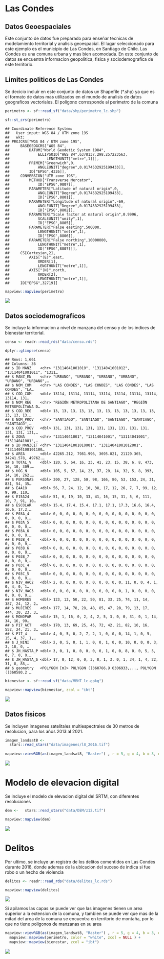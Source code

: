 Las Condes
================

## Datos Geoespaciales

Este conjunto de datos fue preparado para enseñar tecnicas de
modelamiento territorial y analisis geoespacial. El lugar seleccionado
para este ejemplo es el municipio de Las Condes, en Santiago de Chile.
Las Condes es una comuna urbana y mas bien acomodada. En este conjunto
de datos se encuentra informacion geopolitica, fisica y sociodemografica
de este territorio.

## Limites politicos de Las Condes

Se decicio incluir en este conjunto de datos un Shapefile (\*.shp) ya
que es el formato de datos mas utilizados en el mundo de analisis de
datos geograficos vectoriales. El poligono corresponde al perimetro de
la comuna

``` r
perimetro <- sf::read_sf("data/shp/perimetro_lc.shp")

sf::st_crs(perimetro)
```

    ## Coordinate Reference System:
    ##   User input: WGS 84 / UTM zone 19S 
    ##   wkt:
    ## PROJCRS["WGS 84 / UTM zone 19S",
    ##     BASEGEOGCRS["WGS 84",
    ##         DATUM["World Geodetic System 1984",
    ##             ELLIPSOID["WGS 84",6378137,298.257223563,
    ##                 LENGTHUNIT["metre",1]]],
    ##         PRIMEM["Greenwich",0,
    ##             ANGLEUNIT["degree",0.0174532925199433]],
    ##         ID["EPSG",4326]],
    ##     CONVERSION["UTM zone 19S",
    ##         METHOD["Transverse Mercator",
    ##             ID["EPSG",9807]],
    ##         PARAMETER["Latitude of natural origin",0,
    ##             ANGLEUNIT["Degree",0.0174532925199433],
    ##             ID["EPSG",8801]],
    ##         PARAMETER["Longitude of natural origin",-69,
    ##             ANGLEUNIT["Degree",0.0174532925199433],
    ##             ID["EPSG",8802]],
    ##         PARAMETER["Scale factor at natural origin",0.9996,
    ##             SCALEUNIT["unity",1],
    ##             ID["EPSG",8805]],
    ##         PARAMETER["False easting",500000,
    ##             LENGTHUNIT["metre",1],
    ##             ID["EPSG",8806]],
    ##         PARAMETER["False northing",10000000,
    ##             LENGTHUNIT["metre",1],
    ##             ID["EPSG",8807]]],
    ##     CS[Cartesian,2],
    ##         AXIS["(E)",east,
    ##             ORDER[1],
    ##             LENGTHUNIT["metre",1]],
    ##         AXIS["(N)",north,
    ##             ORDER[2],
    ##             LENGTHUNIT["metre",1]],
    ##     ID["EPSG",32719]]

``` r
mapview::mapview(perimetro)
```

![](README_files/figure-gfm/perimetro-1.png)<!-- -->

## Datos sociodemograficos

Se incluye la informacion a nivel de manzana del censo y de los indices
de bienestar territorial.

``` r
censo <- readr::read_rds("data/censo.rds")

dplyr::glimpse(censo)
```

    ## Rows: 1,661
    ## Columns: 36
    ## $ ID_MANZ    <chr> "13114041001010", "13114041001012", "13114041001011", "1311…
    ## $ MANZ_EN    <chr> "URBANO", "URBANO", "URBANO", "URBANO", "URBANO", "URBANO",…
    ## $ NOM_COM    <chr> "LAS CONDES", "LAS CONDES", "LAS CONDES", "LAS CONDES", "LA…
    ## $ COD_COM    <dbl> 13114, 13114, 13114, 13114, 13114, 13114, 13114, 13114, 131…
    ## $ NOM_REG    <chr> "REGIÓN METROPOLITANA DE SANTIAGO", "REGIÓN METROPOLITANA D…
    ## $ COD_REG    <dbl> 13, 13, 13, 13, 13, 13, 13, 13, 13, 13, 13, 13, 13, 13, 13,…
    ## $ NOM_PROV   <chr> "SANTIAGO", "SANTIAGO", "SANTIAGO", "SANTIAGO", "SANTIAGO",…
    ## $ COD_PROV   <dbl> 131, 131, 131, 131, 131, 131, 131, 131, 131, 131, 131, 131,…
    ## $ ZONA       <chr> "13114041001", "13114041001", "13114041001", "13114041001",…
    ## $ ID_MANZCIT <chr> "13114041001010001", "13114041001012001", "1311404100101100…
    ## $ AREA       <dbl> 42265.212, 7981.996, 3695.021, 21129.365, 34241.578, 49762.…
    ## $ TOTAL_V    <dbl> 120, 5, 64, 16, 23, 41, 23, 15, 38, 6, 8, 473, 16, 10, 309,…
    ## $ HOG_N      <dbl> 105, 5, 57, 14, 23, 37, 20, 14, 32, 5, 8, 393, 14, 10, 262,…
    ## $ PERSONAS   <dbl> 300, 27, 128, 50, 98, 166, 80, 53, 153, 24, 31, 831, 54, 35…
    ## $ E4A18      <dbl> 56, 7, 24, 12, 10, 38, 17, 12, 26, 7, 7, 99, 12, 9, 99, 110…
    ## $ E15A24     <dbl> 51, 6, 19, 10, 33, 41, 16, 15, 31, 5, 6, 111, 10, 7, 91, 10…
    ## $ ESCOLAR    <dbl> 15.4, 17.4, 15.4, 17.1, 17.1, 17.3, 16.6, 16.4, 16.6, 17.2,…
    ## $ P03A_4     <dbl> 0, 0, 0, 0, 0, 0, 0, 0, 0, 0, 0, 0, 0, 0, 0, 0, 0, 0, 0, 0,…
    ## $ P03A_5     <dbl> 0, 0, 0, 0, 0, 0, 0, 0, 0, 0, 0, 0, 0, 0, 0, 0, 0, 0, 0, 0,…
    ## $ P03A_6     <dbl> 0, 0, 0, 0, 0, 0, 0, 0, 0, 0, 0, 0, 0, 0, 0, 0, 0, 0, 0, 0,…
    ## $ P03B_4     <dbl> 0, 0, 0, 0, 0, 0, 0, 0, 0, 0, 0, 0, 0, 0, 0, 0, 0, 0, 0, 0,…
    ## $ P03B_6     <dbl> 0, 0, 0, 0, 0, 0, 0, 0, 0, 0, 0, 0, 0, 0, 0, 0, 0, 0, 0, 0,…
    ## $ P03B_7     <dbl> 0, 0, 0, 0, 0, 0, 0, 0, 0, 0, 0, 0, 0, 0, 0, 0, 0, 0, 0, 0,…
    ## $ P03C_4     <dbl> 0, 0, 0, 0, 0, 0, 0, 0, 0, 0, 0, 0, 0, 0, 0, 0, 0, 0, 0, 0,…
    ## $ P03C_5     <dbl> 0, 0, 0, 0, 0, 0, 0, 0, 0, 0, 0, 0, 0, 0, 0, 0, 0, 0, 0, 0,…
    ## $ NIV_HAC2   <dbl> 2, 0, 0, 0, 0, 0, 0, 0, 0, 0, 0, 11, 0, 0, 4, 1, 0, 4, 0, 1…
    ## $ NIV_HAC3   <dbl> 0, 0, 0, 0, 0, 0, 0, 0, 0, 0, 0, 1, 0, 0, 0, 0, 0, 0, 0, 0,…
    ## $ HOMBRES    <dbl> 123, 13, 50, 22, 50, 81, 33, 25, 74, 11, 14, 387, 24, 12, 2…
    ## $ MUJERES    <dbl> 177, 14, 78, 28, 48, 85, 47, 28, 79, 13, 17, 444, 30, 23, 3…
    ## $ MONOPAR    <dbl> 15, 1, 16, 0, 2, 4, 2, 5, 3, 0, 0, 31, 0, 1, 14, 34, 16, 90…
    ## $ P17_ACT    <dbl> 170, 13, 69, 25, 45, 72, 42, 21, 82, 10, 16, 552, 24, 21, 3…
    ## $ P17_4      <dbl> 4, 0, 5, 0, 2, 7, 2, 1, 0, 0, 0, 14, 1, 0, 5, 15, 4, 37, 1,…
    ## $ J_NINI     <dbl> 2, 0, 5, 0, 1, 1, 0, 0, 1, 0, 0, 10, 0, 0, 0, 3, 3, 18, 0, …
    ## $ JH_HASTA_P <dbl> 3, 0, 1, 0, 0, 0, 0, 0, 1, 0, 0, 8, 0, 0, 5, 5, 0, 7, 0, 0,…
    ## $ JH_HASTA_S <dbl> 17, 0, 12, 0, 0, 3, 0, 1, 3, 0, 1, 34, 1, 4, 22, 31, 8, 88,…
    ## $ geometry   <POLYGON [m]> POLYGON ((360766.9 6306933,..., POLYGON ((360580.2 …

``` r
bienestar <- sf::read_sf("data/MBHT_lc.gpkg")

mapview::mapview(bienestar, zcol = "ibt")
```

![](README_files/figure-gfm/matriz%20de%20bienestar%20territorial-1.png)<!-- -->

## Datos fisicos

Se incluyen imagenes satelitales multiespectrales de 30 metros de
resolucion, para los años 2013 al 2021.

``` r
imagen_landsat8 <- 
  stars::read_stars("data/imagenes/l8_2016.tif")
  
mapview::viewRGB(as(imagen_landsat8, "Raster") , r = 5, g = 4, b = 3, quantiles = c(0.05, .95))
```

![](README_files/figure-gfm/satelitales-1.png)<!-- -->

# Modelo de elevacion digital

Se incluye el modelo de elevacion digital del SRTM, con diferentes
resoluciones

``` r
dem <-   stars::read_stars("data/DEM/z12.tif")

mapview::mapview(dem)
```

![](README_files/figure-gfm/unnamed-chunk-1-1.png)<!-- -->

# Delitos

Por ultimo, se incluye un registro de los delitos comentidos en Las
Condes durante 2018, donde ademas de la ubicacion del suceso de indica
si fue robo o un hecho de violencia

``` r
delitos <- readr::read_rds("data/delitos_lc.rds")

mapview::mapview(delitos)
```

![](README_files/figure-gfm/delitos-1.png)<!-- -->

Si apilamos las capas se puede ver que las imagenes tienen un area
superior a la extension de la comuna, y tambien se puede ver que mas de
la mitad del area de la comuna se encuentra en territorio de montaña,
por lo que no tiene poligonos de manzanas en su area

``` r
mapview::viewRGB(as(imagen_landsat8, "Raster") , r = 5, g = 4, b = 3, quantiles = c(0.05, .95)) +
  mapview::mapview(perimetro, color = "white", zcol = NULL ) +
  mapview::mapview(bienestar, zcol = "ibt")
```

![](README_files/figure-gfm/unnamed-chunk-2-1.png)<!-- -->
